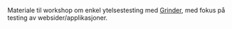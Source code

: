 Materiale til workshop om enkel ytelsestesting med [Grinder](http://grinder.sourceforge.net), med fokus på testing av websider/applikasjoner.
